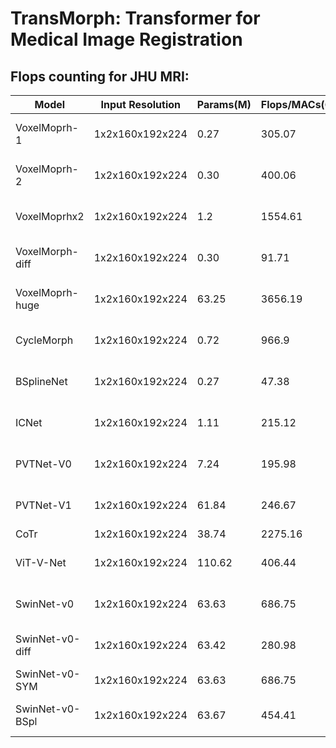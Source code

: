 # TransMorph: Transformer for Medical Image Registration


## Flops counting for JHU MRI:
Model           | Input Resolution | Params(M) | Flops/MACs(G)| DSC          |
---             |---               |---        |---           |---           |
VoxelMoprh-1    |1x2x160x192x224   | 0.27      |305.07        |0.706 +- 0.137|
VoxelMoprh-2    |1x2x160x192x224   | 0.30      |400.06        |0.711 +- 0.135|
VoxelMoprhx2    |1x2x160x192x224   | 1.2       |1554.61       |0.726 +- 0.130|
VoxelMorph-diff |1x2x160x192x224   | 0.30      |91.71         |0.701 +- 0.139|
VoxelMoprh-huge |1x2x160x192x224   | 63.25     |3656.19       |0.732 +- 0.127|
CycleMorph      |1x2x160x192x224   | 0.72      |966.9         |0.694 +- 0.138|
BSplineNet      |1x2x160x192x224   | 0.27      |47.38         |0.700 +- 0.135|
ICNet           |1x2x160x192x224   | 1.11      |215.12        |0.648 +- 0.149|
PVTNet-V0       |1x2x160x192x224   | 7.24      |195.98        |0.712 +- 0.134|
PVTNet-V1       |1x2x160x192x224   | 61.84     |246.67        |0.718 +- 0.133|
CoTr            |1x2x160x192x224   | 38.74     |2275.16       |
ViT-V-Net       |1x2x160x192x224   | 110.62    |406.44        |0.725 +- 0.130|
SwinNet-v0      |1x2x160x192x224   | 63.63     |686.75        |0.733 +- 0.128|
SwinNet-v0-diff |1x2x160x192x224   | 63.42     |280.98        |0.718 +- 0.131|
SwinNet-v0-SYM  |1x2x160x192x224   | 63.63     |686.75        |
SwinNet-v0-BSpl |1x2x160x192x224   | 63.67     |454.41        |0.730 +- 0.127|
